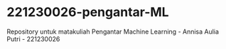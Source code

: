 # 221230026-pengantar-ML
Repository untuk matakuliah Pengantar Machine Learning - Annisa Aulia Putri - 221230026
